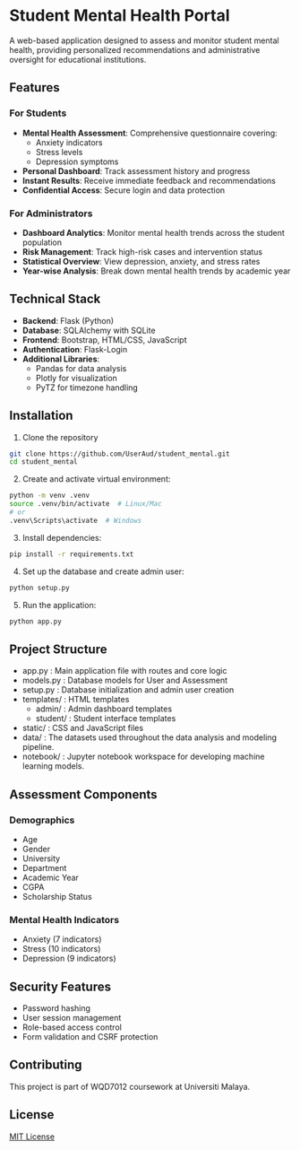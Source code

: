 # Student Mental Health Portal

A web-based application designed to assess and monitor student mental health, providing personalized recommendations and administrative oversight for educational institutions.

## Features

### For Students
- **Mental Health Assessment**: Comprehensive questionnaire covering:
  - Anxiety indicators
  - Stress levels
  - Depression symptoms
- **Personal Dashboard**: Track assessment history and progress
- **Instant Results**: Receive immediate feedback and recommendations
- **Confidential Access**: Secure login and data protection

### For Administrators
- **Dashboard Analytics**: Monitor mental health trends across the student population
- **Risk Management**: Track high-risk cases and intervention status
- **Statistical Overview**: View depression, anxiety, and stress rates
- **Year-wise Analysis**: Break down mental health trends by academic year

## Technical Stack

- **Backend**: Flask (Python)
- **Database**: SQLAlchemy with SQLite
- **Frontend**: Bootstrap, HTML/CSS, JavaScript
- **Authentication**: Flask-Login
- **Additional Libraries**:
  - Pandas for data analysis
  - Plotly for visualization
  - PyTZ for timezone handling

## Installation

1. Clone the repository
```bash
git clone https://github.com/UserAud/student_mental.git
cd student_mental
```
2. Create and activate virtual environment:
```bash
python -m venv .venv
source .venv/bin/activate  # Linux/Mac
# or
.venv\Scripts\activate  # Windows
```
3. Install dependencies:
```bash
pip install -r requirements.txt
```
4. Set up the database and create admin user:
```bash
python setup.py
```
5. Run the application:
```bash
python app.py
```


## Project Structure
- app.py : Main application file with routes and core logic
- models.py : Database models for User and Assessment
- setup.py : Database initialization and admin user creation
- templates/ : HTML templates
  - admin/ : Admin dashboard templates
  - student/ : Student interface templates
- static/ : CSS and JavaScript files
- data/ : The datasets used throughout the data analysis and modeling pipeline.
- notebook/ : Jupyter notebook workspace for developing machine learning models.

## Assessment Components
### Demographics
- Age
- Gender
- University
- Department
- Academic Year
- CGPA
- Scholarship Status

### Mental Health Indicators
- Anxiety (7 indicators)
- Stress (10 indicators)
- Depression (9 indicators)

## Security Features
- Password hashing
- User session management
- Role-based access control
- Form validation and CSRF protection

## Contributing
This project is part of WQD7012 coursework at Universiti Malaya.

## License
[MIT License](LICENSE)
